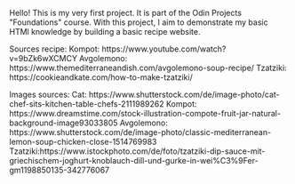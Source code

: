 Hello! This is my very first project. It is part of the Odin Projects "Foundations" course. With this project, I aim to demonstrate my basic HTMl knowledge by building a basic recipe website.
<p>
Sources recipe:
    Kompot: https://www.youtube.com/watch?v=9bZk6wXCMCY
    Avgolemono: https://www.themediterraneandish.com/avgolemono-soup-recipe/
    Tzatziki: https://cookieandkate.com/how-to-make-tzatziki/
    </p>
<p>
Images sources:
Cat: https://www.shutterstock.com/de/image-photo/cat-chef-sits-kitchen-table-chefs-2111989262
Kompot: https://www.dreamstime.com/stock-illustration-compote-fruit-jar-natural-background-image93033805
Avgolemono: https://www.shutterstock.com/de/image-photo/classic-mediterranean-lemon-soup-chicken-close-1514769983
Tzatziki:https://www.istockphoto.com/de/foto/tzatziki-dip-sauce-mit-griechischem-joghurt-knoblauch-dill-und-gurke-in-wei%C3%9Fer-gm1198850135-342776067
</p>
